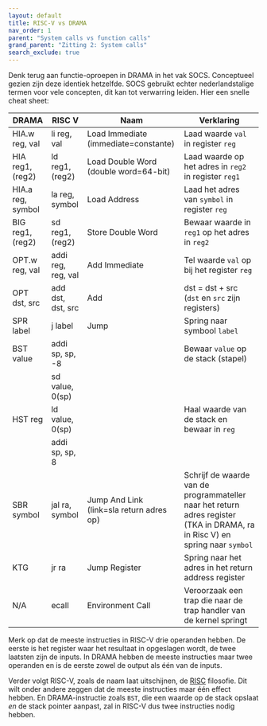 ```yaml
---
layout: default
title: RISC-V vs DRAMA
nav_order: 1
parent: "System calls vs function calls"
grand_parent: "Zitting 2: System calls"
search_exclude: true
---
```


Denk terug aan functie-oproepen in DRAMA in het vak SOCS. Conceptueel gezien zijn deze identiek hetzelfde. SOCS gebruikt echter nederlandstalige termen voor vele concepten, dit kan tot verwarring leiden. Hier een snelle cheat sheet:

| DRAMA | RISC V | Naam | Verklaring |
| --- | --- | --- | --- |
| HIA.w reg, val | li reg, val | Load Immediate (immediate=constante) | Laad waarde `val` in register `reg`
| HIA reg1, (reg2)  | ld reg1, (reg2) | Load Double Word (double word=64-bit) | Laad waarde op het adres in `reg2` in register `reg1`
| HIA.a reg, symbol | la reg, symbol | Load Address | Laad het adres van `symbol` in register `reg`
| BIG reg1, (reg2)  | sd reg1, (reg2) | Store Double Word | Bewaar waarde in `reg1` op het adres in `reg2`
| OPT.w reg, val | addi reg, reg, val | Add Immediate | Tel waarde `val` op bij het register `reg`
| OPT dst, src   | add dst, dst, src | Add | dst = dst + src (`dst` en `src` zijn registers)
| SPR label | j label | Jump | Spring naar symbool `label`
| BST value | addi sp, sp, -8 | | Bewaar `value` op de stack (stapel)
|           | sd value, 0(sp) | |
| HST reg   | ld value, 0(sp) | | Haal waarde van de stack en bewaar in `reg`
|           | addi sp, sp, 8  | |
| SBR symbol| jal ra, symbol | Jump And Link (link=sla return adres op) | Schrijf de waarde van de programmateller naar het return adres register (TKA in DRAMA, ra in Risc V) en spring naar `symbol`
| KTG       | jr ra          | Jump Register | Spring naar het adres in het return address register
| N/A       | ecall          | Environment Call | Veroorzaak een trap die naar de trap handler van de kernel springt

Merk op dat de meeste instructies in RISC-V drie operanden hebben.
De eerste is het register waar het resultaat in opgeslagen wordt, de twee laatsten zijn de inputs.
In DRAMA hebben de meeste instructies maar twee operanden en is de eerste zowel de output als één van de inputs.

Verder volgt RISC-V, zoals de naam laat uitschijnen, de [RISC][risc] filosofie.
Dit wilt onder andere zeggen dat de meeste instructies maar één effect hebben.
En DRAMA-instructie zoals `BST`, die een waarde op de stack opslaat _en_ de stack pointer aanpast, zal in RISC-V dus twee instructies nodig hebben.

[risc]: https://en.wikipedia.org/wiki/Reduced_instruction_set_computer